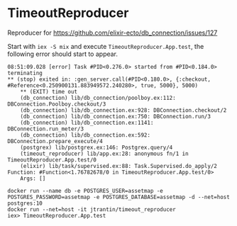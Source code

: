 # TimeoutReproducer

Reproducer for https://github.com/elixir-ecto/db_connection/issues/127

Start with `iex -S mix` and execute `TimeoutReproducer.App.test`, the following error should start to appear.
```
08:51:09.028 [error] Task #PID<0.276.0> started from #PID<0.184.0> terminating
** (stop) exited in: :gen_server.call(#PID<0.180.0>, {:checkout, #Reference<0.250900131.883949572.240280>, true, 5000}, 5000)
    ** (EXIT) time out
    (db_connection) lib/db_connection/poolboy.ex:112: DBConnection.Poolboy.checkout/3
    (db_connection) lib/db_connection.ex:928: DBConnection.checkout/2
    (db_connection) lib/db_connection.ex:750: DBConnection.run/3
    (db_connection) lib/db_connection.ex:1141: DBConnection.run_meter/3
    (db_connection) lib/db_connection.ex:592: DBConnection.prepare_execute/4
    (postgrex) lib/postgrex.ex:146: Postgrex.query/4
    (timeout_reproducer) lib/app.ex:28: anonymous fn/1 in TimeoutReproducer.App.test/0
    (elixir) lib/task/supervised.ex:88: Task.Supervised.do_apply/2
Function: #Function<1.76782678/0 in TimeoutReproducer.App.test/0>
    Args: []
```

```
docker run --name db -e POSTGRES_USER=assetmap -e POSTGRES_PASSWORD=assetmap -e POSTGRES_DATABASE=assetmap -d --net=host postgres:10
docker run --net=host -it jtrantin/timeout_reproducer
iex> TimeoutReproducer.App.test
```
